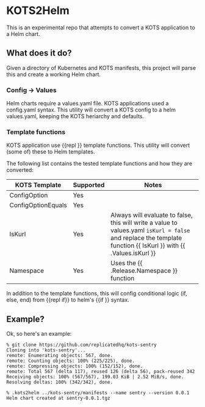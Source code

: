 # KOTS2Helm

This is an experimental repo that attempts to convert a KOTS application to a Helm chart.

## What does it do?

Given a directory of Kubernetes and KOTS manifests, this project will parse this and create a working Helm chart.

### Config -> Values

Helm charts require a values.yaml file. KOTS applications used a config.yaml syntax. This utility will convert a KOTS config to a helm values.yaml, keeping the KOTS heriarchy and defaults.

### Template functions

KOTS application use {{repl }} template functions. This utility will convert (some of) these to Helm templates.

The following list contains the tested template functions and how they are converted:

| KOTS Template | Supported | Notes 
|---------------|-----------|------
| ConfigOption | Yes | 
| ConfigOptionEquals | Yes 
| IsKurl | Yes | Always will evaluate to false, this will write a value to values.yaml `isKurl = false` and replace the template function {{ IsKurl }} with {{ .Values.isKurl }}
| Namespace | Yes | Uses the {{ .Release.Namespace }} function


In addition to the template functions, this will config conditional logic (if, else, end) from {{repl if}} to helm's {{if }} syntax.

## Example?

Ok, so here's an example:

```
% git clone https://github.com/replicatedhq/kots-sentry
Cloning into 'kots-sentry'...
remote: Enumerating objects: 567, done.
remote: Counting objects: 100% (225/225), done.
remote: Compressing objects: 100% (152/152), done.
remote: Total 567 (delta 117), reused 126 (delta 56), pack-reused 342
Receiving objects: 100% (567/567), 199.03 KiB | 2.52 MiB/s, done.
Resolving deltas: 100% (342/342), done.

% .kots2helm ../kots-sentry/manifests --name sentry --version 0.0.1
Helm chart created at sentry-0.0.1.tgz
```
